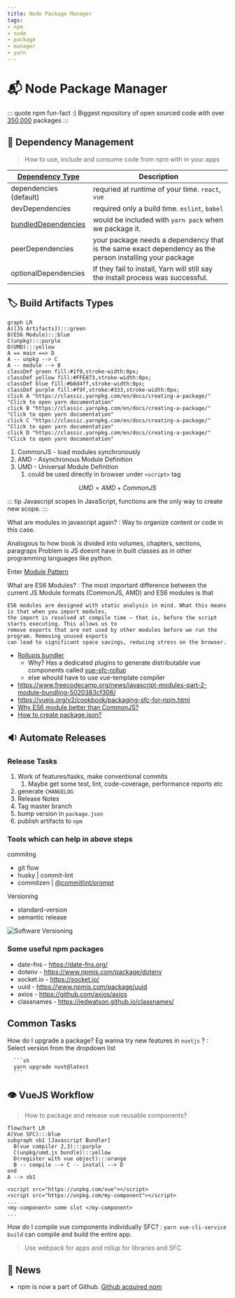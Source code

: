 ```yaml
---
title: Node Package Manager
tags:
- npm
- node
- package
- manager
- yarn
---
```


# :mailbox_with_mail: Node Package Manager

<TagLinks />

::: quote npm fun-fact :)
Biggest repository of open sourced code with over [350,000](http://www.modulecounts.com/) packages
:::

## :ping_pong: Dependency Management

> How to use, include and consume code from npm with in your apps

[Dependency Type](https://classic.yarnpkg.com/en/docs/dependency-types/)   | Description
------------------|-----------------
dependencies (default)  | requried at runtime of your time. `react`, `vue`
devDependencies         | required only a build time. `eslint`, `babel`
[bundledDependencies](https://github.com/search?l=&q=bundledDependencies+filename%3Apackage.json&type=Code)     | would be included with `yarn pack` when we package it.
peerDependencies        | your package needs a dependency that is the same exact dependency as the person installing your package
optionalDependencies    | If they fail to install, Yarn will still say the install process was successful.

## :label: Build Artifacts Types

```mermaid
graph LR
A([JS Artifacts]):::green
B(ES6 Module):::blue
C(unpkg):::purple
D(UMD):::yellow
A == main ==> D
A -- unpkg --> C
A -- module --> B
classDef green fill:#1f9,stroke-width:0px;
classDef yellow fill:#FFE873,stroke-width:0px;
classDef blue fill:#b8d4ff,stroke-width:0px;
classDef purple fill:#f9f,stroke:#333,stroke-width:0px;
click A "https://classic.yarnpkg.com/en/docs/creating-a-package/" "Click to open yarn documentation"
click B "https://classic.yarnpkg.com/en/docs/creating-a-package/" "Click to open yarn documentation"
click C "https://classic.yarnpkg.com/en/docs/creating-a-package/" "Click to open yarn documentation"
click D "https://classic.yarnpkg.com/en/docs/creating-a-package/" "Click to open yarn documentation"
```

1. CommonJS - load modules synchronously
2. AMD - Asynchronous Module Definition
3. UMD - Universal Module Definition
   1. could be used directly in browser under `<script>` tag

$$UMD = AMD + CommonJS$$

::: tip Javascript scopes
In JavaScript, functions are the only way to create new scope.
:::

What are modules in javascript again?
:  Way to organize content or code in this case.

   Analogous to how book is divided into volumes, chapters, sections, paragraps
   Problem is JS doesnt have in built classes as in other programming languages like python.

   Enter [Module Pattern](https://www.freecodecamp.org/news/javascript-modules-a-beginner-s-guide-783f7d7a5fcc/#c33a)

What are ES6 Modules?
:   The most important difference between the current JS Module formats (CommonJS, AMD) and ES6 modules is that

    ES6 modules are designed with static analysis in mind. What this means is that when you import modules,
    the import is resolved at compile time — that is, before the script starts executing. This allows us to
    remove exports that are not used by other modules before we run the program. Removing unused exports
    can lead to significant space savings, reducing stress on the browser.

* [Rollupjs bundler](https://rollupjs.org/guide/en/)
  * Why? Has a dedicated plugins to generate distributable vue components called [vue-sfc-rollup](https://github.com/team-innovation/vue-sfc-rollup)
  * else whould have to use vue-template compiler
* https://www.freecodecamp.org/news/javascript-modules-part-2-module-bundling-5020383cf306/
* https://vuejs.org/v2/cookbook/packaging-sfc-for-npm.html
* [Why ES6 module better than CommonJS?](https://rollupjs.org/guide/en/#why-are-es-modules-better-than-commonjs-modules)
* [How to create package.json?](https://classic.yarnpkg.com/en/docs/creating-a-package/)

## :sound: Automate Releases

### Release Tasks

1. Work of features/tasks, make conventional commits
   1. Maybe get some test, lint, code-coverage, performance reports etc
2. generate `CHANGELOG`
3. Release Notes
4. Tag master branch
5. bump version in `package.json`
6. publish artifacts to `npm`

### Tools which can help in above steps

commitng

* git flow
* husky | commit-lint
* commitzen | [@commitlint/prompt](https://commitlint.js.org/#/)

Versioning

* standard-version
* semantic release

![Software Versioning](https://miro.medium.com/max/770/1*LLDEWaQ0BW0UITTVxjPv3A.png)

### Some useful npm packages

* date-fns - https://date-fns.org/
* dotenv - https://www.npmjs.com/package/dotenv
* socket.io - https://socket.io/
* uuid - https://www.npmjs.com/package/uuid
* axios - https://github.com/axios/axios
* classnames - https://jedwatson.github.io/classnames/

## Common Tasks

How do I upgrade a package? Eg wanna try new features in `nuxtjs` ?
:     Select version from the dropdown list

      ```sh
      yarn upgrade nuxt@latest
      ```

## :eye: VueJS Workflow

> How to package and release vue reusable components?

```mermaid
flowchart LR
A(Vue SFC):::blue
subgraph sb1 [Javascript Bundler]
  B(vue compiler 2,3):::purple
  C(unpkg/umd.js bundle):::yellow
  D(register with vue object):::orange
  B -- compile --> C -- install --> D
end
A --> sb1
```

```vue
<script src="https://unpkg.com/vue"></script>
<script src="https://unpkg.com/my-component"></script>
...
<my-component> some slot </my-component>
...
```

How do I compile vue components individually SFC?
:  `yarn vue-cli-service build` can compile and build the entire app.

   > Use webpack for apps and rollup for libraries and SFC

## :newspaper: News

* npm is now a part of Github. [Github acquired npm](https://github.blog/2020-04-15-npm-has-joined-github/)

<Footer />